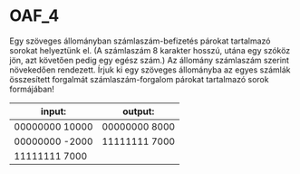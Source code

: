 # OAF_4

Egy szöveges állományban számlaszám-befizetés párokat tartalmazó sorokat
helyeztünk el. (A számlaszám 8 karakter hosszú, utána egy szóköz jön, azt követően 
pedig egy egész szám.) Az állomány számlaszám szerint növekedően rendezett.
Írjuk ki egy szöveges állományba az egyes számlák összesített forgalmát
számlaszám-forgalom párokat tartalmazó sorok formájában!

|input:| output:|
|-------|---------|
|00000000 10000| 00000000 8000|
|00000000 -2000 |11111111 7000|
|11111111 7000||